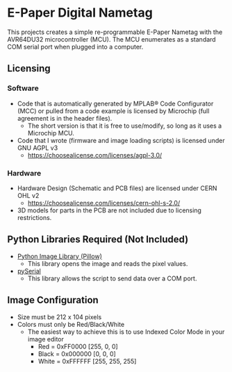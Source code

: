 # E-Paper Digital Nametag

This projects creates a simple re-programmable E-Paper Nametag with the AVR64DU32 microcontroller (MCU). The MCU enumerates as a standard COM serial port when plugged into a computer. 

## Licensing

### Software 
- Code that is automatically generated by MPLAB&reg; Code Configurator (MCC) or pulled from a code example is licensed by Microchip (full agreement is in the header files).
    - The short version is that it is free to use/modify, so long as it uses a Microchip MCU.
- Code that I wrote (firmware and image loading scripts) is licensed under GNU AGPL v3
    - https://choosealicense.com/licenses/agpl-3.0/ 

### Hardware 

- Hardware Design (Schematic and PCB files) are licensed under CERN OHL v2
    - https://choosealicense.com/licenses/cern-ohl-s-2.0/
- 3D models for parts in the PCB are not included due to licensing restrictions. 

## Python Libraries Required (Not Included)

- [Python Image Library (Pillow)](https://pypi.org/project/pillow/)
    - This library opens the image and reads the pixel values.
- [pySerial](https://pypi.org/project/pyserial/)
    - This library allows the script to send data over a COM port.

## Image Configuration  

- Size must be 212 x 104 pixels 
- Colors must only be Red/Black/White
    - The easiest way to achieve this is to use Indexed Color Mode in your image editor
        - Red = 0xFF0000 [255, 0, 0]
        - Black = 0x000000 [0, 0, 0]
        - White = 0xFFFFFF [255, 255, 255]
